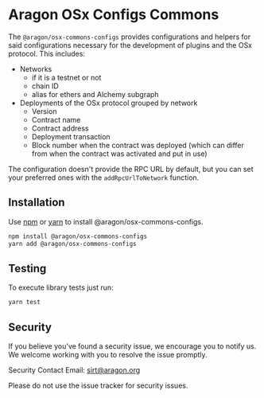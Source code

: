# Aragon OSx Configs Commons

The `@aragon/osx-commons-configs` provides configurations and helpers for said
configurations necessary for the development of plugins and the OSx protocol.
This includes:

- Networks
  - if it is a testnet or not
  - chain ID
  - alias for ethers and Alchemy subgraph
- Deployments of the OSx protocol grouped by network
  - Version
  - Contract name
  - Contract address
  - Deployment transaction
  - Block number when the contract was deployed (which can differ from when the
    contract was activated and put in use)

The configuration doesn't provide the RPC URL by default, but you can set your preferred ones with the `addRpcUrlToNetwork` function.

## Installation

Use [npm](https://www.npmjs.com/) or [yarn](https://yarnpkg.com/) to install
@aragon/osx-commons-configs.

```bash
npm install @aragon/osx-commons-configs
yarn add @aragon/osx-commons-configs
```

## Testing

To execute library tests just run:

```bash
yarn test
```

## Security

If you believe you've found a security issue, we encourage you to notify us. We
welcome working with you to resolve the issue promptly.

Security Contact Email: sirt@aragon.org

Please do not use the issue tracker for security issues.
